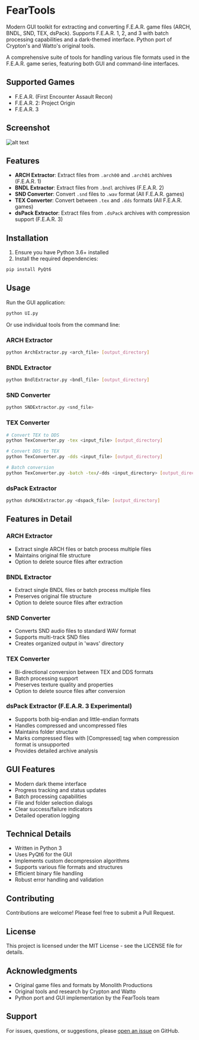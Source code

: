 # FearTools

Modern GUI toolkit for extracting and converting F.E.A.R. game files (ARCH, BNDL, SND, TEX, dsPack). Supports F.E.A.R. 1, 2, and 3 with batch processing capabilities and a dark-themed interface. Python port of Crypton's and Watto's original tools.

A comprehensive suite of tools for handling various file formats used in the F.E.A.R. game series, featuring both GUI and command-line interfaces.

## Supported Games

- F.E.A.R. (First Encounter Assault Recon)
- F.E.A.R. 2: Project Origin
- F.E.A.R. 3

## Screenshot

![alt text](https://i.imgur.com/SjIARxU.gif)

## Features

- **ARCH Extractor**: Extract files from `.arch00` and `.arch01` archives (F.E.A.R. 1)
- **BNDL Extractor**: Extract files from `.bndl` archives (F.E.A.R. 2)
- **SND Converter**: Convert `.snd` files to `.wav` format (All F.E.A.R. games)
- **TEX Converter**: Convert between `.tex` and `.dds` formats (All F.E.A.R. games)
- **dsPack Extractor**: Extract files from `.dsPack` archives with compression support (F.E.A.R. 3)

## Installation

1. Ensure you have Python 3.6+ installed
2. Install the required dependencies:
```bash
pip install PyQt6
```

## Usage

Run the GUI application:
```bash
python UI.py
```

Or use individual tools from the command line:

### ARCH Extractor
```bash
python ArchExtractor.py <arch_file> [output_directory]
```

### BNDL Extractor
```bash
python BndlExtractor.py <bndl_file> [output_directory]
```

### SND Converter
```bash
python SNDExtractor.py <snd_file>
```

### TEX Converter
```bash
# Convert TEX to DDS
python TexConverter.py -tex <input_file> [output_directory]

# Convert DDS to TEX
python TexConverter.py -dds <input_file> [output_directory]

# Batch conversion
python TexConverter.py -batch -tex/-dds <input_directory> [output_directory]
```

### dsPack Extractor
```bash
python dsPACKExtractor.py <dspack_file> [output_directory]
```

## Features in Detail

### ARCH Extractor
- Extract single ARCH files or batch process multiple files
- Maintains original file structure
- Option to delete source files after extraction

### BNDL Extractor
- Extract single BNDL files or batch process multiple files
- Preserves original file structure
- Option to delete source files after extraction

### SND Converter
- Converts SND audio files to standard WAV format
- Supports multi-track SND files
- Creates organized output in 'wavs' directory

### TEX Converter
- Bi-directional conversion between TEX and DDS formats
- Batch processing support
- Preserves texture quality and properties
- Option to delete source files after conversion

### dsPack Extractor (F.E.A.R. 3 Experimental)
- Supports both big-endian and little-endian formats
- Handles compressed and uncompressed files
- Maintains folder structure
- Marks compressed files with [Compressed] tag when compression format is unsupported
- Provides detailed archive analysis

## GUI Features

- Modern dark theme interface
- Progress tracking and status updates
- Batch processing capabilities
- File and folder selection dialogs
- Clear success/failure indicators
- Detailed operation logging

## Technical Details

- Written in Python 3
- Uses PyQt6 for the GUI
- Implements custom decompression algorithms
- Supports various file formats and structures
- Efficient binary file handling
- Robust error handling and validation

## Contributing

Contributions are welcome! Please feel free to submit a Pull Request.

## License

This project is licensed under the MIT License - see the LICENSE file for details.

## Acknowledgments

- Original game files and formats by Monolith Productions
- Original tools and research by Crypton and Watto
- Python port and GUI implementation by the FearTools team

## Support

For issues, questions, or suggestions, please [open an issue](https://github.com/yourusername/FearTools/issues) on GitHub. 
